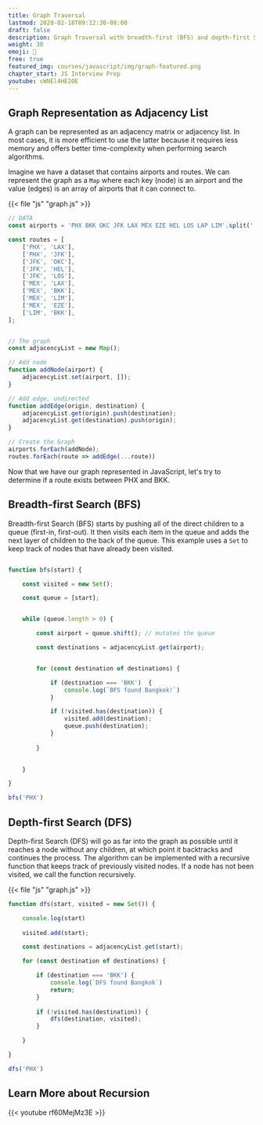 ```yaml
---
title: Graph Traversal
lastmod: 2020-02-18T09:12:30-08:00
draft: false
description: Graph Traversal with breadth-first (BFS) and depth-first Search (DFS)
weight: 30
emoji: 🌳
free: true
featured_img: courses/javascript/img/graph-featured.png
chapter_start: JS Interview Prep
youtube: cWNEl4HE2OE
---
```



## Graph Representation as Adjacency List

A graph can be represented as an adjacency matrix or adjacency list. In most cases, it is more efficient to use the latter because it requires less memory and offers better time-complexity when performing search algorithms. 

Imagine we have a dataset that contains airports and routes. We can represent the graph as a `Map` where each key (node) is an airport and the value (edges) is an array of airports that it can connect to. 

{{< file "js" "graph.js" >}}
```javascript
// DATA
const airports = 'PHX BKK OKC JFK LAX MEX EZE HEL LOS LAP LIM'.split(' ');

const routes = [
    ['PHX', 'LAX'],
    ['PHX', 'JFK'],
    ['JFK', 'OKC'],
    ['JFK', 'HEL'],
    ['JFK', 'LOS'],
    ['MEX', 'LAX'],
    ['MEX', 'BKK'],
    ['MEX', 'LIM'],
    ['MEX', 'EZE'],
    ['LIM', 'BKK'],
];


// The graph
const adjacencyList = new Map();

// Add node
function addNode(airport) {
    adjacencyList.set(airport, []);
}

// Add edge, undirected
function addEdge(origin, destination) {
    adjacencyList.get(origin).push(destination);
    adjacencyList.get(destination).push(origin);
}

// Create the Graph
airports.forEach(addNode);
routes.forEach(route => addEdge(...route))
```

Now that we have our graph represented in JavaScript, let's try to determine if a route exists between PHX and BKK. 

## Breadth-first Search (BFS)

Breadth-first Search (BFS) starts by pushing all of the direct children to a queue (first-in, first-out). It then visits each item in the queue and adds the next layer of children to the back of the queue. This example uses a `Set` to keep track of nodes that have already been visited. 

```javascript

function bfs(start) {

    const visited = new Set();

    const queue = [start];


    while (queue.length > 0) {

        const airport = queue.shift(); // mutates the queue

        const destinations = adjacencyList.get(airport);


        for (const destination of destinations) {

            if (destination === 'BKK')  {
                console.log(`BFS found Bangkok!`)
            }

            if (!visited.has(destination)) {
                visited.add(destination);
                queue.push(destination);
            }
           
        }

        
    }

}

bfs('PHX')
```


## Depth-first Search (DFS)

Depth-first Search (DFS) will go as far into the graph as possible until it reaches a node without any children, at which point it backtracks and continues the process. The algorithm can be implemented with a recursive function that keeps track of previously visited nodes. If a node has not been visited, we call the function recursively. 

{{< file "js" "graph.js" >}}
```javascript
function dfs(start, visited = new Set()) {

    console.log(start)
    
    visited.add(start);

    const destinations = adjacencyList.get(start);

    for (const destination of destinations) {

        if (destination === 'BKK') { 
            console.log(`DFS found Bangkok`)
            return;
        }
        
        if (!visited.has(destination)) {
            dfs(destination, visited);
        }

    }

}

dfs('PHX')
```

## Learn More about Recursion

{{< youtube rf60MejMz3E >}}
